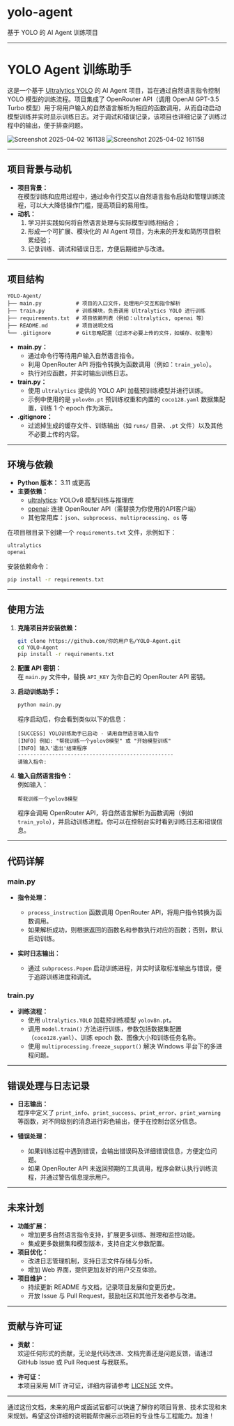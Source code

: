 # yolo-agent
基于 YOLO 的 AI Agent 训练项目




---

# YOLO Agent 训练助手

这是一个基于 [Ultralytics YOLO](https://github.com/ultralytics/ultralytics) 的 AI Agent 项目，旨在通过自然语言指令控制 YOLO 模型的训练流程。项目集成了 OpenRouter API（调用 OpenAI GPT-3.5 Turbo 模型）用于将用户输入的自然语言解析为相应的函数调用，从而自动启动模型训练并实时显示训练日志。对于调试和错误记录，该项目也详细记录了训练过程中的输出，便于排查问题。

![Screenshot 2025-04-02 161138](https://github.com/user-attachments/assets/804a4b4e-7902-4645-8a49-322a1586f296)
![Screenshot 2025-04-02 161158](https://github.com/user-attachments/assets/4e9ef437-d37d-4773-8ec5-b504ca0f96bd)

---

## 项目背景与动机

- **项目背景：**  
  在模型训练和应用过程中，通过命令行交互以自然语言指令启动和管理训练流程，可以大大降低操作门槛，提高项目的易用性。  
- **动机：**  
  1. 学习并实践如何将自然语言处理与实际模型训练相结合；  
  2. 形成一个可扩展、模块化的 AI Agent 项目，为未来的开发和简历项目积累经验；  
  3. 记录训练、调试和错误日志，方便后期维护与改进。

---

## 项目结构

```
YOLO-Agent/
├── main.py           # 项目的入口文件，处理用户交互和指令解析
├── train.py          # 训练模块，负责调用 Ultralytics YOLO 进行训练
├── requirements.txt  # 项目依赖列表（例如：ultralytics, openai 等）
├── README.md         # 项目说明文档
└── .gitignore        # Git忽略配置（过滤不必要上传的文件，如缓存、权重等）
```

- **main.py：**  
  - 通过命令行等待用户输入自然语言指令。
  - 利用 OpenRouter API 将指令转换为函数调用（例如：`train_yolo`）。
  - 执行对应函数，并实时输出训练日志。
- **train.py：**  
  - 使用 `ultralytics` 提供的 YOLO API 加载预训练模型并进行训练。
  - 示例中使用的是 `yolov8n.pt` 预训练权重和内置的 `coco128.yaml` 数据集配置，训练 1 个 epoch 作为演示。
- **.gitignore：**  
  - 过滤掉生成的缓存文件、训练输出（如 `runs/` 目录、`.pt` 文件）以及其他不必要上传的内容。

---

## 环境与依赖

- **Python 版本：** 3.11 或更高
- **主要依赖：**
  - [ultralytics](https://pypi.org/project/ultralytics/): YOLOv8 模型训练与推理库
  - [openai](https://pypi.org/project/openai/): 连接 OpenRouter API（需替换为你使用的API客户端）
  - 其他常用库：`json`、`subprocess`、`multiprocessing`、`os` 等

在项目根目录下创建一个 `requirements.txt` 文件，示例如下：

```txt
ultralytics
openai
```

安装依赖命令：

```bash
pip install -r requirements.txt
```

---

## 使用方法

1. **克隆项目并安装依赖：**

   ```bash
   git clone https://github.com/你的用户名/YOLO-Agent.git
   cd YOLO-Agent
   pip install -r requirements.txt
   ```

2. **配置 API 密钥：**  
   在 `main.py` 文件中，替换 `API_KEY` 为你自己的 OpenRouter API 密钥。

3. **启动训练助手：**

   ```bash
   python main.py
   ```

   程序启动后，你会看到类似以下的信息：

   ```
   [SUCCESS] YOLO训练助手已启动 - 请用自然语言输入指令
   [INFO] 例如: "帮我训练一个yolov8模型" 或 "开始模型训练"
   [INFO] 输入'退出'结束程序
   --------------------------------------------------
   请输入指令:
   ```

4. **输入自然语言指令：**  
   例如输入：
   
   ```
   帮我训练一个yolov8模型
   ```

   程序会调用 OpenRouter API，将自然语言解析为函数调用（例如 `train_yolo`），并启动训练进程。你可以在控制台实时看到训练日志和错误信息。

---

## 代码详解

### main.py

- **指令处理：**  
  - `process_instruction` 函数调用 OpenRouter API，将用户指令转换为函数调用。
  - 如果解析成功，则根据返回的函数名和参数执行对应的函数；否则，默认启动训练。

- **实时日志输出：**  
  - 通过 `subprocess.Popen` 启动训练进程，并实时读取标准输出与错误，便于追踪训练进度和调试。

### train.py

- **训练流程：**  
  - 使用 `ultralytics.YOLO` 加载预训练模型 `yolov8n.pt`。
  - 调用 `model.train()` 方法进行训练，参数包括数据集配置（`coco128.yaml`）、训练 epoch 数、图像大小和训练任务名称。
  - 使用 `multiprocessing.freeze_support()` 解决 Windows 平台下的多进程问题。

---

## 错误处理与日志记录

- **日志输出：**  
  程序中定义了 `print_info`、`print_success`、`print_error`、`print_warning` 等函数，对不同级别的消息进行彩色输出，便于在控制台区分信息。

- **错误处理：**  
  - 如果训练过程中遇到错误，会输出错误码及详细错误信息，方便定位问题。
  - 如果 OpenRouter API 未返回预期的工具调用，程序会默认执行训练流程，并通过警告信息提示用户。

---

## 未来计划

- **功能扩展：**
  - 增加更多自然语言指令支持，扩展更多训练、推理和监控功能。
  - 集成更多数据集和模型版本，支持自定义参数配置。
- **项目优化：**
  - 改进日志管理机制，支持日志文件存储与分析。
  - 增加 Web 界面，提供更加友好的用户交互体验。
- **项目维护：**
  - 持续更新 README 与文档，记录项目发展和变更历史。
  - 开放 Issue 与 Pull Request，鼓励社区和其他开发者参与改进。

---

## 贡献与许可证

- **贡献：**  
  欢迎任何形式的贡献，无论是代码改进、文档完善还是问题反馈，请通过 GitHub Issue 或 Pull Request 与我联系。

- **许可证：**  
  本项目采用 MIT 许可证，详细内容请参考 [LICENSE](LICENSE) 文件。

---

通过这份文档，未来的用户或面试官都可以快速了解你的项目背景、技术实现和未来规划。希望这份详细的说明能帮你展示出项目的专业性与工程能力。加油！
